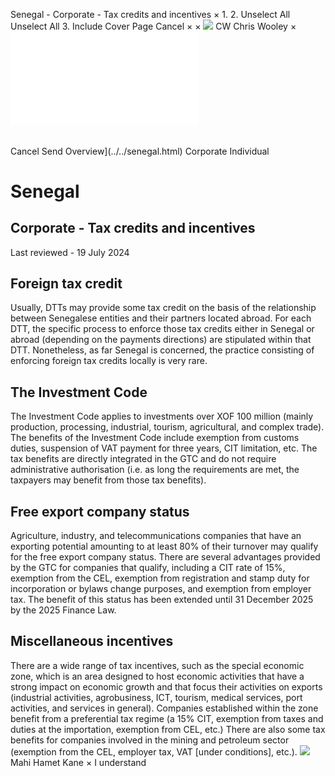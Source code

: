 Senegal - Corporate - Tax credits and incentives
×
1.
2.
Unselect All
Unselect All
3.
Include Cover Page
Cancel
×
×
![](../../-/media/world-wide-tax-summaries/attachments/global---chris-wooley.ashx%3Frev=ac5e5f3223b34096b1afc2a6009c7320&revision=ac5e5f32-23b3-4096-b1af-c2a6009c7320&hash=859B7ADC84DC2CBEC9760E9E6EE7DE6D0A8BFCDF)
CW
Chris Wooley
×
![](tax-credits-and-incentives.html)
######
Cancel
Send
Overview](../../senegal.html)
Corporate
Individual
# Senegal
## Corporate - Tax credits and incentives
Last reviewed - 19 July 2024
## Foreign tax credit
Usually, DTTs may provide some tax credit on the basis of the relationship between Senegalese entities and their partners located abroad. For each DTT, the specific process to enforce those tax credits either in Senegal or abroad (depending on the payments directions) are stipulated within that DTT. Nonetheless, as far Senegal is concerned, the practice consisting of enforcing foreign tax credits locally is very rare.
## The Investment Code
The Investment Code applies to investments over XOF 100 million (mainly production, processing, industrial, tourism, agricultural, and complex trade). The benefits of the Investment Code include exemption from customs duties, suspension of VAT payment for three years, CIT limitation, etc. The tax benefits are directly integrated in the GTC and do not require administrative authorisation (i.e. as long the requirements are met, the taxpayers may benefit from those tax benefits).
## Free export company status
Agriculture, industry, and telecommunications companies that have an exporting potential amounting to at least 80% of their turnover may qualify for the free export company status.
There are several advantages provided by the GTC for companies that qualify, including a CIT rate of 15%, exemption from the CEL, exemption from registration and stamp duty for incorporation or bylaws change purposes, and exemption from employer tax.
The benefit of this status has been extended until 31 December 2025 by the 2025 Finance Law.
## Miscellaneous incentives
There are a wide range of tax incentives, such as the special economic zone, which is an area designed to host economic activities that have a strong impact on economic growth and that focus their activities on exports (industrial activities, agrobusiness, ICT, tourism, medical services, port activities, and services in general).
Companies established within the zone benefit from a preferential tax regime (a 15% CIT, exemption from taxes and duties at the importation, exemption from CEL, etc.)
There are also some tax benefits for companies involved in the mining and petroleum sector (exemption from the CEL, employer tax, VAT [under conditions], etc.).
![](../../-/media/world-wide-tax-summaries/attachments/senegal---mahi_kane.ashx%3Frev=a0db965bc6e3441ba33b0e12d600293c&revision=a0db965b-c6e3-441b-a33b-0e12d600293c&hash=AA3492CE209DF00F93CB7FDE597882B182931B13)
Mahi Hamet Kane
×
I understand